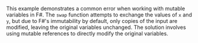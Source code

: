 This example demonstrates a common error when working with mutable variables in F#.  The `swap` function attempts to exchange the values of `x` and `y`, but due to F#'s immutability by default, only copies of the input are modified, leaving the original variables unchanged. The solution involves using mutable references to directly modify the original variables.